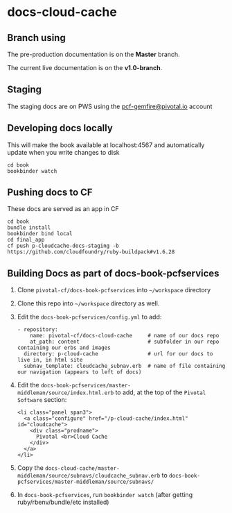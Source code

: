 # docs-cloud-cache

## Branch using

The pre-production documentation is on the **Master** branch.

The current live documentation is on the **v1.0-branch**.

## Staging

The staging docs are on PWS using the pcf-gemfire@pivotal.io account

## Developing docs locally

This will make the book available at localhost:4567 and automatically update when you write changes to disk

```
cd book
bookbinder watch
```

## Pushing docs to CF

These docs are served as an app in CF

```
cd book
bundle install
bookbinder bind local
cd final_app
cf push p-cloudcache-docs-staging -b https://github.com/cloudfoundry/ruby-buildpack#v1.6.28
```

## Building Docs as part of docs-book-pcfservices

1. Clone `pivotal-cf/docs-book-pcfservices` into `~/workspace` directory
2. Clone this repo into `~/workspace` directory as well.
3. Edit the `docs-book-pcfservices/config.yml` to add:
 
    ```
    - repository:
        name: pivotal-cf/docs-cloud-cache     # name of our docs repo
        at_path: content                      # subfolder in our repo containing our erbs and images
      directory: p-cloud-cache                # url for our docs to live in, in html site
      subnav_template: cloudcache_subnav.erb  # name of file containing our navigation (appears to left of docs)
    ```
4. Edit the `docs-book-pcfservices/master-middleman/source/index.html.erb` to add, at the top of the `Pivotal Software` section:

    ```
    <li class="panel span3">
      <a class="configure" href="/p-cloud-cache/index.html" id="cloudcache">
        <div class="prodname">
          Pivotal <br>Cloud Cache
        </div>
      </a>
    </li>
    ```
5. Copy the `docs-cloud-cache/master-middleman/source/subnavs/cloudcache_subnav.erb` to `docs-book-pcfservices/master-middleman/source/subnavs/`
6. In `docs-book-pcfservices`, run `bookbinder watch` (after getting ruby/rbenv/bundle/etc installed)


